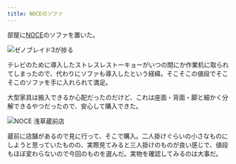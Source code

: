 ```yaml
---
title: NOCEのソファ
---
```

部屋に[NOCE](https://www.noce.co.jp/)のソファを置いた。

![](https://lh3.googleusercontent.com/NebcK4tJP4de99rFvKwNzu-fgdbaL8IwDHx3jkppAuL3RwWOZNTpj0WRaP_tvNyxsBeW9gKpluCTUjy3o7z-x0xY0Hf8Czu_AjjYksT7n6v1nA0R_tG6xW33O2qVAfJ3TCX-5JwYSKOQwVnPGBOQTTWDHC5txnv-Q_jcQQ7LV-8ydRCoZdsxBbsC5dGzEA "ゼノブレイド3が捗る")

テレビのために導入したストレスレストーキョーがいつの間にか作業机に取られてしまったので、代わりにソファも導入したという経緯。そこそこの値段でそこそこのソファを手に入れられて満足。

大型家具は搬入できるか心配だったのだけど、これは座面・背面・脚と細かく分解できるやつだったので、安心して購入できた。

![](https://lh5.googleusercontent.com/cmeFd3LAtsjTpQC8hiptDrJEBQdg_1dvzJU1RlzcDNPrGB0QW8IyEiZLkkPipf8je1RG-O4W7z2i1ebvrOovV9rb7xqqZ8a309ux8aC2s9k5hjEIGPv0AhMV4o6ZyNkhfmR-zgbnNYObPIHv--qb7UMyuk4rb1hXGSvLSTxXXdnxZX5rYHgILx_15nb9-A "NOCE 浅草蔵前店")

蔵前に店舗があるので見に行って、そこで購入。二人掛けぐらいの小さなものにしようと思っていたものの、実際見てみると三人掛けのものが良い感じで、値段もほぼ変わらないので今回のものを選んだ。実物を確認してみるのは大事だ。
